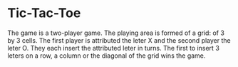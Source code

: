 # Tic-Tac-Toe
The game is a two-player game. The playing area is formed of a grid: of 3 by 3 cells. The first player is attributed the leter X and the second player the leter O. They each insert the attributed leter in turns. The first to insert 3 leters on a row, a column or the diagonal of the grid wins the game. 
